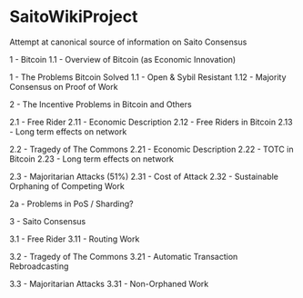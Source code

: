# SaitoWikiProject
Attempt at canonical source of information on Saito Consensus

1    - Bitcoin
1.1  - Overview of Bitcoin (as Economic Innovation)

1    - The Problems Bitcoin Solved
1.1  - Open & Sybil Resistant
1.12 - Majority Consensus on Proof of Work


2    - The Incentive Problems in Bitcoin and Others

2.1  - Free Rider
2.11 - Economic Description
2.12 - Free Riders in Bitcoin
2.13 - Long term effects on network

2.2  - Tragedy of The Commons
2.21 - Economic Description
2.22 - TOTC in Bitcoin
2.23 - Long term effects on network

2.3  - Majoritarian Attacks (51%)
2.31 - Cost of Attack
2.32 - Sustainable Orphaning of Competing Work


2a   - Problems in PoS / Sharding?


3    - Saito Consensus

3.1  - Free Rider
3.11 - Routing Work

3.2  - Tragedy of The Commons
3.21 - Automatic Transaction Rebroadcasting

3.3  - Majoritarian Attacks
3.31 - Non-Orphaned Work
